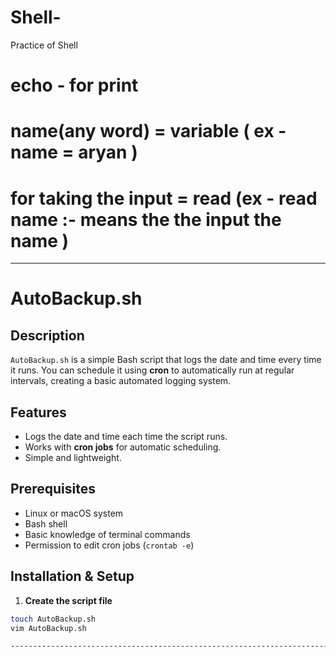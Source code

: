 # Shell-
Practice of Shell 


# echo -  for print 
# name(any word) =  variable ( ex -  name = aryan )
# for taking the input = read (ex - read name :-  means the the input the name ) 
---------------------------------------------------------------------------------------------------------------------------------------------------------------------------------------------------------------------
# AutoBackup.sh

## Description
`AutoBackup.sh` is a simple Bash script that logs the date and time every time it runs. You can schedule it using **cron** to automatically run at regular intervals, creating a basic automated logging system.

## Features
- Logs the date and time each time the script runs.
- Works with **cron jobs** for automatic scheduling.
- Simple and lightweight.

## Prerequisites
- Linux or macOS system
- Bash shell
- Basic knowledge of terminal commands
- Permission to edit cron jobs (`crontab -e`)

## Installation & Setup

1. **Create the script file**
```bash
touch AutoBackup.sh
vim AutoBackup.sh

---------------------------------------------------------------------------------------------------------------------------------------------------------------------------------------------------------------------

